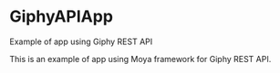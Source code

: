 # GiphyAPIApp
Example of app using Giphy REST API 

This is an example of app using Moya framework for Giphy REST API. 
